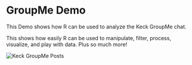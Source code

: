 # GroupMe Demo

This Demo shows how R can be used to analyze the Keck GroupMe chat.

This shows how easily R can be used to manipulate, filter, process, visualize, and play with data. Plus so much more!

![Keck GroupMe Posts](https://drive.google.com/uc?export=view&id=1te2goIaEt0KtKJ_gHPvAa0Bc8jZzfn25)
